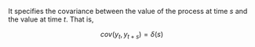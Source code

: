 It specifies the covariance between the value of the process at time $s$ and the value at time $t$. That is,

$$cov(y_{t}, y_{t+s}) = \delta(s)$$

